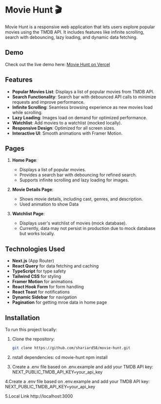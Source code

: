 # Movie Hunt 🎬

Movie Hunt is a responsive web application that lets users explore popular movies using the TMDB API. It includes features like infinite scrolling, search with debouncing, lazy loading, and dynamic data fetching.

## Demo

Check out the live demo here: [Movie Hunt on Vercel](https://movie-hunt-theta.vercel.app)

## Features

- **Popular Movies List**: Displays a list of popular movies from TMDB API.
- **Search Functionality**: Search bar with debounced API calls to minimize requests and improve performance.
- **Infinite Scrolling**: Seamless browsing experience as new movies load while scrolling.
- **Lazy Loading**: Images load on demand for optimized performance.
- **Watchlist**: Add movies to a watchlist (mocked locally).
- **Responsive Design**: Optimized for all screen sizes.
- **Interactive UI**: Smooth animations with Framer Motion.

## Pages

1. **Home Page**:  
   - Displays a list of popular movies.
   - Provides a search bar with debouncing for refined search.
   - Supports infinite scrolling and lazy loading for images.

2. **Movie Details Page**:  
   - Shows movie details, including cast, genres, and description.
   - Used animation to show Data 

3. **Watchlist Page**:  
   - Displays user's watchlist of movies (mock database).
   - Currently, data may not persist in production due to mock database but works locally.

## Technologies Used

- **Next.js** (App Router)
- **React Query** for data fetching and caching
- **TypeScript** for type safety
- **Tailwind CSS** for styling
- **Framer Motion** for animations
- **React Hook Form** for form handling
- **React Toast** for notifications
- **Dynamic Sidebar** for navigation
- **Pagination** for getting mroe data in home page

## Installation

To run this project locally:

1. Clone the repository:
   ```bash
   git clone https://github.com/shariard58/movie-hunt.git

2. nstall dependencies:
   cd movie-hunt
   npm install

3. Create a .env file based on .env.example and add your TMDB API key:
   NEXT_PUBLIC_TMDB_API_KEY=your_api_key

4.Create a .env file based on .env.example and add your TMDB API key:
  NEXT_PUBLIC_TMDB_API_KEY=your_api_key

5.Local Link 
 http://localhost:3000
  


